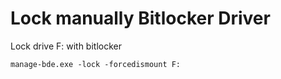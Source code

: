Lock manually Bitlocker Driver
==============================================

Lock drive F: with bitlocker

`manage-bde.exe -lock -forcedismount F:`